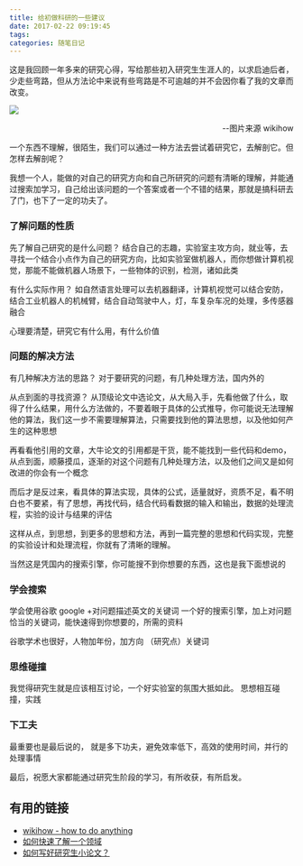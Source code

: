 ```yaml
---
title: 给初做科研的一些建议
date: 2017-02-22 09:19:45
tags:
categories: 随笔日记
---
```

这是我回顾一年多来的研究心得，写给那些初入研究生生涯人的，以求启迪后者，少走些弯路，但从方法论中来说有些弯路是不可逾越的并不会因你看了我的文章而改变。

![](http://7xn2mk.com1.z0.glb.clouddn.com/blog/images/resources/do-research.jpg)
<p align="right">--图片来源 wikihow</p>

一个东西不理解，很陌生，我们可以通过一种方法去尝试着研究它，去解剖它。但怎样去解剖呢？

我想一个人，能做的对自己的研究方向和自己所研究的问题有清晰的理解，并能通过搜索加学习，自己给出该问题的一个答案或者一个不错的结果，那就是搞科研去了门，也下了一定的功夫了。

### 了解问题的性质
先了解自己研究的是什么问题？
结合自己的志趣，实验室主攻方向，就业等，去寻找一个结合小点作为自己的研究方向，比如实验室做机器人，而你想做计算机视觉，那能不能做机器人场景下，一些物体的识别，检测，诸如此类

有什么实际作用？
如自然语言处理可以去机器翻译，计算机视觉可以结合安防，结合工业机器人的机械臂，结合自动驾驶中人，灯，车复杂车况的处理，多传感器融合

心理要清楚，研究它有什么用，有什么价值

### 问题的解决方法
有几种解决方法的思路？
对于要研究的问题，有几种处理方法，国内外的

从点到面的寻找资源？
从顶级论文中选论文，从大局入手，先看他做了什么，取得了什么结果，用什么方法做的，不要着眼于具体的公式推导，你可能说无法理解他的算法，我们这一步不需要理解算法，只需要找到他的算法思想，以及他如何产生的这种思想

再看看他引用的文章，大牛论文的引用都是干货，能不能找到一些代码和demo，从点到面，顺藤摸瓜，逐渐的对这个问题有几种处理方法，以及他们之间又是如何改进的你会有一个概念

而后才是反过来，看具体的算法实现，具体的公式，适量就好，资质不足，看不明白也不要紧，有了思想，再找代码，结合代码看数据的输入和输出，数据的处理流程，实验的设计与结果的评估

这样从点，到思想，到更多的思想和方法，再到一篇完整的思想和代码实现，完整的实验设计和处理流程，你就有了清晰的理解。

当然这是凭国内的搜索引擎，你可能搜不到你想要的东西，这也是我下面想说的

### 学会搜索
学会使用谷歌
google +对问题描述英文的关键词
一个好的搜索引擎，加上对问题恰当的关键词，能快速得到你想要的，所需的资料

谷歌学术也很好，人物加年份，加方向
（研究点）关键词

### 思维碰撞
我觉得研究生就是应该相互讨论，一个好实验室的氛围大抵如此。
思想相互碰撞，实践

### 下工夫
最重要也是最后说的，
就是多下功夫，避免效率低下，高效的使用时间，并行的处理事情

最后，祝愿大家都能通过研究生阶段的学习，有所收获，有所启发。

## 有用的链接
* [wikihow - how to do anything](http://www.wikihow.com/Main-Page)
* [如何快速了解一个领域](https://www.coursera.org/learn/chuangxin-siwei/lecture/GDsGk/3-6-ru-he-kuai-su-liao-jie-ge-ling-yu)
* [如何写好研究生小论文？](http://www.uanswer.me/?/question/508)
